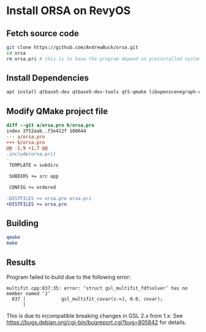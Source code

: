 # Install ORSA on RevyOS
## Fetch source code
```bash
git clone https://github.com/AndrewBuck/orsa.git
cd orsa
rm orsa.pri # this is to have the program depend on preinstalled system packages
```

## Install Dependencies

```bash
apt install qtbase5-dev qtbase5-dev-tools qt5-qmake libopenscenegraph-dev libgsl-dev
```

## Modify QMake project file

```diff
diff --git a/orsa.pro b/orsa.pro
index 2f52aab..f3e412f 100644
--- a/orsa.pro
+++ b/orsa.pro
@@ -1,9 +1,7 @@
-include(orsa.pri)
-
 TEMPLATE = subdirs

 SUBDIRS += src app

 CONFIG += ordered

-DISTFILES += orsa.pro orsa.pri
+DISTFILES += orsa.pro
```

## Building

```bash
qmake
make
```

## Results

Program failed to build due to the following error:

```log
multifit.cpp:837:35: error: ‘struct gsl_multifit_fdfsolver’ has no member named ‘J’
  837 |             gsl_multifit_covar(s->J, 0.0, covar);
      |
```
This is due to incompatible breaking changes in GSL 2.x from 1.x: See https://bugs.debian.org/cgi-bin/bugreport.cgi?bug=805842 for details.
